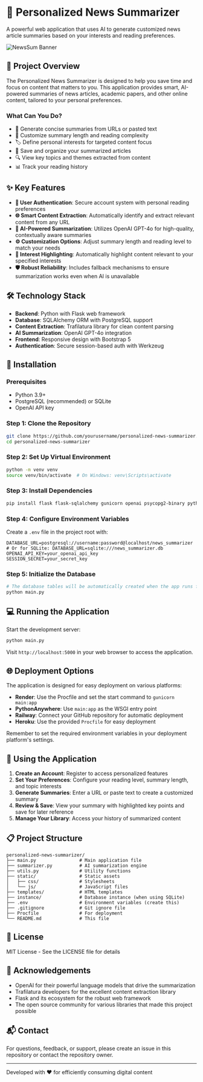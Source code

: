 # 📰 Personalized News Summarizer

A powerful web application that uses AI to generate customized news article summaries based on your interests and reading preferences.

![NewsSum Banner](https://i.ibb.co/dGdjZ1J/news-summarizer-banner.jpg)

## 🌟 Project Overview

The Personalized News Summarizer is designed to help you save time and focus on content that matters to you. This application provides smart, AI-powered summaries of news articles, academic papers, and other online content, tailored to your personal preferences.

### What Can You Do?

- 📝 Generate concise summaries from URLs or pasted text
- 🎯 Customize summary length and reading complexity
- 🏷️ Define personal interests for targeted content focus
- 💾 Save and organize your summarized articles
- 🔍 View key topics and themes extracted from content
- 📊 Track your reading history

## ✨ Key Features

- **🔐 User Authentication**: Secure account system with personal reading preferences
- **🌐 Smart Content Extraction**: Automatically identify and extract relevant content from any URL
- **🧠 AI-Powered Summarization**: Utilizes OpenAI GPT-4o for high-quality, contextually aware summaries
- **⚙️ Customization Options**: Adjust summary length and reading level to match your needs
- **🔆 Interest Highlighting**: Automatically highlight content relevant to your specified interests
- **🛡️ Robust Reliability**: Includes fallback mechanisms to ensure summarization works even when AI is unavailable

## 🛠️ Technology Stack

- **Backend**: Python with Flask web framework
- **Database**: SQLAlchemy ORM with PostgreSQL support
- **Content Extraction**: Trafilatura library for clean content parsing
- **AI Summarization**: OpenAI GPT-4o integration
- **Frontend**: Responsive design with Bootstrap 5
- **Authentication**: Secure session-based auth with Werkzeug

## 🚀 Installation

### Prerequisites
- Python 3.9+
- PostgreSQL (recommended) or SQLite
- OpenAI API key

### Step 1: Clone the Repository
```bash
git clone https://github.com/yourusername/personalized-news-summarizer.git
cd personalized-news-summarizer
```

### Step 2: Set Up Virtual Environment
```bash
python -m venv venv
source venv/bin/activate  # On Windows: venv\Scripts\activate
```

### Step 3: Install Dependencies
```bash
pip install flask flask-sqlalchemy gunicorn openai psycopg2-binary python-dotenv sqlalchemy trafilatura werkzeug email_validator flask-login flask-wtf
```

### Step 4: Configure Environment Variables
Create a `.env` file in the project root with:
```
DATABASE_URL=postgresql://username:password@localhost/news_summarizer
# Or for SQLite: DATABASE_URL=sqlite:///news_summarizer.db
OPENAI_API_KEY=your_openai_api_key
SESSION_SECRET=your_secret_key
```

### Step 5: Initialize the Database
```bash
# The database tables will be automatically created when the app runs for the first time
python main.py
```

## 💻 Running the Application

Start the development server:
```bash
python main.py
```

Visit `http://localhost:5000` in your web browser to access the application.

## 🌐 Deployment Options

The application is designed for easy deployment on various platforms:

- **Render**: Use the Procfile and set the start command to `gunicorn main:app`
- **PythonAnywhere**: Use `main:app` as the WSGI entry point
- **Railway**: Connect your GitHub repository for automatic deployment
- **Heroku**: Use the provided `Procfile` for easy deployment

Remember to set the required environment variables in your deployment platform's settings.

## 📱 Using the Application

1. **Create an Account**: Register to access personalized features
2. **Set Your Preferences**: Configure your reading level, summary length, and topic interests
3. **Generate Summaries**: Enter a URL or paste text to create a customized summary
4. **Review & Save**: View your summary with highlighted key points and save for later reference
5. **Manage Your Library**: Access your history of summarized content

## 📋 Project Structure

```
personalized-news-summarizer/
├── main.py                # Main application file
├── summarizer.py          # AI summarization engine
├── utils.py               # Utility functions
├── static/                # Static assets
│   ├── css/               # Stylesheets
│   └── js/                # JavaScript files
├── templates/             # HTML templates
├── instance/              # Database instance (when using SQLite)
├── .env                   # Environment variables (create this)
├── .gitignore             # Git ignore file
├── Procfile               # For deployment
└── README.md              # This file
```

## 📄 License

MIT License - See the LICENSE file for details

## 👏 Acknowledgements

- OpenAI for their powerful language models that drive the summarization
- Trafilatura developers for the excellent content extraction library
- Flask and its ecosystem for the robust web framework
- The open source community for various libraries that made this project possible

## 📬 Contact

For questions, feedback, or support, please create an issue in this repository or contact the repository owner.

---

Developed with ❤️ for efficiently consuming digital content
